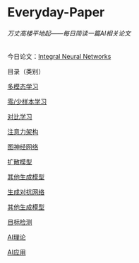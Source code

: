 # Everyday-Paper

###### 万丈高楼平地起——每日简读一篇AI相关论文

今日论文：[Integral Neural Networks](https://github.com/sevenactors/Everyday-Paper/blob/main/论文/AI理论/Integral%20Neural%20Networks.md)

  

目录（类别）

[多模态学习](https://github.com/sevenactors/Everyday-Paper/tree/main/论文/多模态学习)

[零/少样本学习](https://github.com/sevenactors/Everyday-Paper/tree/main/论文/零//少样本学习)

[对比学习](https://github.com/sevenactors/Everyday-Paper/tree/main/论文/对比学习)

[注意力架构](https://github.com/sevenactors/Everyday-Paper/tree/main/论文/注意力架构)

[图神经网络](https://github.com/sevenactors/Everyday-Paper/tree/main/论文/图神经网络)

[扩散模型](https://github.com/sevenactors/Everyday-Paper/tree/main/论文/扩散模型)

[其他生成模型](https://github.com/sevenactors/Everyday-Paper/tree/main/论文/其他生成模型)

[生成对抗网络](https://github.com/sevenactors/Everyday-Paper/tree/main/论文/生成对抗网络)

[其他生成模型](https://github.com/sevenactors/Everyday-Paper/tree/main/论文/其他生成模型)

[目标检测](https://github.com/sevenactors/Everyday-Paper/tree/main/论文/目标检测)

[AI理论](https://github.com/sevenactors/Everyday-Paper/tree/main/论文/AI理论)

[AI应用](https://github.com/sevenactors/Everyday-Paper/tree/main/论文/AI应用)